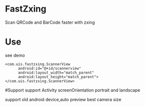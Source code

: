 # FastZxing
  Scan QRCode and BarCode faster with zxing

# Use
  see demo
  
    <com.uis.fastzxing.ScannerView
          android:id="@+id/scannerview"
          android:layout_width="match_parent"
          android:layout_height="match_parent">
    </com.uis.fastzxing.ScannerView>

#Support
  support Activity screenOrientation portrait and landscape
  
  support old android device,auto preview best camera size
